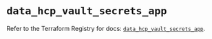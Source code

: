 # `data_hcp_vault_secrets_app`

Refer to the Terraform Registry for docs: [`data_hcp_vault_secrets_app`](https://registry.terraform.io/providers/hashicorp/hcp/0.83.0/docs/data-sources/vault_secrets_app).
